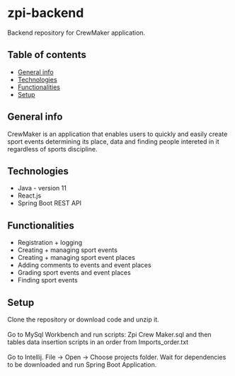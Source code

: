 # zpi-backend
Backend repository for CrewMaker application.

## Table of contents
* [General info](#general-info)
* [Technologies](#technologies)
* [Functionalities](#functionalities)
* [Setup](#setup)

## General info
CrewMaker is an application that enables users to quickly and easily create sport events determining its place, data and finding people intereted in it regardless of sports discipline.

## Technologies
* Java - version 11
* React.js
* Spring Boot REST API

## Functionalities
* Registration + logging
* Creating + managing sport events
* Creating + managing sport event places
* Adding comments to events and event places
* Grading sport events and event places
* Finding sport events

## Setup
Clone the repository or download code and unzip it.
<br></br>
Go to MySql Workbench and run scripts: Zpi Crew Maker.sql and then tables data insertion scripts in an order from Imports_order.txt
<br></br>
Go to Intellij. File -> Open -> Choose projects folder. Wait for dependencies to be downloaded and run Spring Boot Application.
